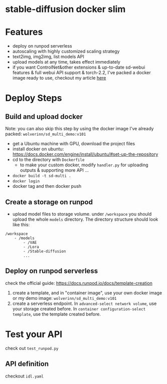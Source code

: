 # stable-diffusion docker slim

# Features

- deploy on runpod serverless
- autoscaling with highly customized scaling strategy
- text2img, img2img, list models API
- upload models at any time, takes effect immediately
- if you want ControlNet&other extensions & up-to-date sd-webui features & full webui API support & torch-2.2, I've packed a docker image ready to use, checkout my article [here](https://mp.weixin.qq.com/s/qA3Mehdbi9lrszdmc3-0Yw)

# Deploy Steps

## Build and upload docker
Note: you can also skip this step by using the docker image I've already packed: `wolverinn/sd_multi_demo:v101`

- get a Ubuntu machine with GPU, download the project files
- install docker on ubuntu: https://docs.docker.com/engine/install/ubuntu/#set-up-the-repository
- cd to the directory with `Dockerfile`
    - to make your custom docker, modify `handler.py` for uploading outputs & supporting more API ...
- `docker build -t sd-multi .`
- `docker login`
- docker tag and then docker push

## Create a storage on runpod
- upload model files to storage volume. under `/workspace` you should upload the whole `models` directory. The directory structure should look like this:

```
/workspace
    - /models
        - /VAE
        - /Lora
        - /Stable-diffusion
        ...
```

## Deploy on runpod serverless
check the official guide: https://docs.runpod.io/docs/template-creation

1. create a template, and in "container image", use your own docker image or my demo image: `wolverinn/sd_multi_demo:v101`
2. create a serverless endpoint. In `advanced-select network volume`, use your storage created before. In `container configuration-select template`, use the template created before.

# Test your API
check out `test_runpod.py`

## API definition
checkout `idl.yaml`